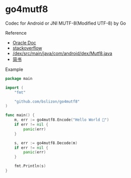 # go4mutf8

Codec for Android or JNI MUTF-8(Modified UTF-8) by Go

Reference

- [Oracle Doc](https://docs.oracle.com/javase/1.5.0/docs/guide/jni/spec/types.html#wp16542)
- [stackoverflow](https://stackoverflow.com/questions/32205446/getting-true-utf-8-characters-in-java-jni)
- [/dex/src/main/java/com/android/dex/Mutf8.java](https://www.google.com/search?q=libcore%5Cdex%5Csrc%5Cmain%5Cjava%5Ccom%5Candroid%5Cdex%5CMutf8.java)
- [简书](https://www.jianshu.com/p/f604a4224098)

Example

```go
package main

import (
	"fmt"

	"github.com/bslizon/go4mutf8"
)

func main() {
	m, err := go4mutf8.Encode("Hello World 🐒")
	if err != nil {
		panic(err)
	}

	s, err := go4mutf8.Decode(m)
	if err != nil {
		panic(err)
	}

	fmt.Println(s)
}

```
